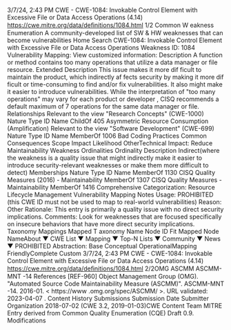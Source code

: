 3/7/24, 2:43 PM CWE - CWE-1084: Invokable Control Element with Excessive File or Data Access Operations (4.14)
https://cwe.mitre.org/data/deﬁnitions/1084.html 1/2
Common W eakness Enumeration
A community-developed list of SW & HW weaknesses that can become
vulnerabilities
Home Search
CWE-1084: Invokable Control Element with Excessive File or Data Access
Operations
Weakness ID: 1084
Vulnerability Mapping: 
View customized information:
 Description
A function or method contains too many operations that utilize a data manager or file resource.
 Extended Description
This issue makes it more dif ficult to maintain the product, which indirectly af fects security by making it more dif ficult or time-consuming
to find and/or fix vulnerabilities. It also might make it easier to introduce vulnerabilities.
While the interpretation of "too many operations" may vary for each product or developer , CISQ recommends a default maximum of 7
operations for the same data manager or file.
 Relationships
 Relevant to the view "Research Concepts" (CWE-1000)
Nature Type ID Name
ChildOf 405 Asymmetric Resource Consumption (Amplification)
 Relevant to the view "Software Development" (CWE-699)
Nature Type ID Name
MemberOf 1006 Bad Coding Practices
 Common Consequences
Scope Impact Likelihood
OtherTechnical Impact: Reduce Maintainability
 Weakness Ordinalities
Ordinality Description
Indirect(where the weakness is a quality issue that might indirectly make it easier to introduce security-relevant weaknesses or make
them more difficult to detect)
 Memberships
Nature Type ID Name
MemberOf 1130 CISQ Quality Measures (2016) - Maintainability
MemberOf 1307 CISQ Quality Measures - Maintainability
MemberOf 1416 Comprehensive Categorization: Resource Lifecycle Management
 Vulnerability Mapping Notes
Usage: PROHIBITED (this CWE ID must not be used to map to real-world vulnerabilities)
Reason: Other
Rationale:
This entry is primarily a quality issue with no direct security implications.
Comments:
Look for weaknesses that are focused specifically on insecure behaviors that have more direct security implications.
 Taxonomy Mappings
Mapped T axonomy Name Node ID Fit Mapped Node NameAbout ▼ CWE List ▼ Mapping ▼ Top-N Lists ▼ Community ▼ News ▼
PROHIBITED
Abstraction: Base
Conceptual OperationalMapping
FriendlyComplete Custom
3/7/24, 2:43 PM CWE - CWE-1084: Invokable Control Element with Excessive File or Data Access Operations (4.14)
https://cwe.mitre.org/data/deﬁnitions/1084.html 2/2OMG ASCMM ASCMM-
MNT -14
 References
[REF-960] Object Management Group (OMG). "Automated Source Code Maintainability Measure (ASCMM)". ASCMM-MNT -14.
2016-01. < https://www .omg.org/spec/ASCMM/ >. URL validated: 2023-04-07 .
 Content History
 Submissions
Submission Date Submitter Organization
2018-07-02
(CWE 3.2, 2019-01-03)CWE Content Team MITRE
Entry derived from Common Quality Enumeration (CQE) Draft 0.9.
 Modifications